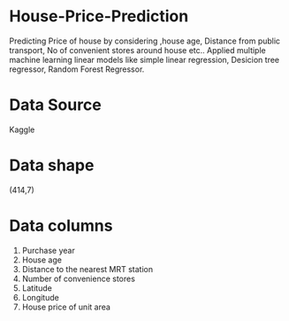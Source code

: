 # House-Price-Prediction
Predicting Price of house by considering ,house age, Distance from public transport, No of convenient stores around house etc.. 
Applied multiple machine learning linear models like simple linear regression, Desicion tree regressor, Random Forest Regressor.

# Data Source
Kaggle

# Data shape
(414,7)

# Data columns
1) Purchase year
2) House age
3) Distance to the nearest MRT station
4) Number of convenience stores
5) Latitude
6) Longitude
7) House price of unit area
